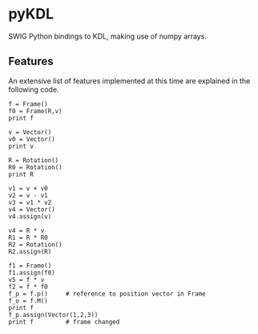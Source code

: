 # pyKDL
SWIG Python bindings to KDL, making use of numpy arrays.

## Features
An extensive list of features implemented at this time are explained in the following code.

```
f = Frame()
f0 = Frame(R,v)
print f

v = Vector()
v0 = Vector()
print v

R = Rotation()
R0 = Rotation()
print R

v1 = v + v0
v2 = v - v1
v3 = v1 * v2
v4 = Vector()
v4.assign(v)

v4 = R * v
R1 = R * R0
R2 = Rotation()
R2.assign(R)

f1 = Frame()
f1.assign(f0)
v5 = f * v
f2 = f * f0
f_p = f.p()     # reference to position vector in Frame
f_o = f.M()
print f
f_p.assign(Vector(1,2,3))
print f         # frame changed
```
